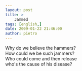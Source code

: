 ```yaml
---
layout: post
title: >
    Jammed
tags: [english,]
date: 2009-01-22 21:46:00
author: pietro
---
```

Why do we believe the hammers?<br/>How could we be such jammers?<br/>Who could come and then release<br/>who's the cause of his disease?
